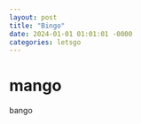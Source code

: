 ```yaml
---
layout: post
title: "Bingo"
date: 2024-01-01 01:01:01 -0000
categories: letsgo
---
```

# mango
bango
